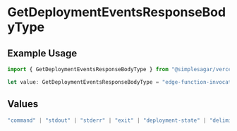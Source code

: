 # GetDeploymentEventsResponseBodyType

## Example Usage

```typescript
import { GetDeploymentEventsResponseBodyType } from "@simplesagar/vercel/models/getdeploymenteventsop.js";

let value: GetDeploymentEventsResponseBodyType = "edge-function-invocation";
```

## Values

```typescript
"command" | "stdout" | "stderr" | "exit" | "deployment-state" | "delimiter" | "middleware" | "middleware-invocation" | "edge-function-invocation" | "fatal"
```
